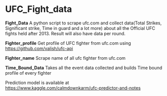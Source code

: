 # UFC_Fight_data
**Fight_Data**
A python script to scrape ufc.com and collect data(Total Strikes, Significant strike, Time in guard and a lot more) about all the Official UFC fights held after 2013.
Result will also have data per round.

**Fighter_profile**
Get profile of UFC fighter from ufc.com using https://github.com/valish/ufc-api

**Fighter_name**
Scrape name of all ufc fighter from ufc.com


**Time_Bound_Data**
Takes all the event data collected and builds Time bound profile of every fighter

Prediction model is available at https://www.kaggle.com/calmdownkarm/ufc-predictor-and-notes
